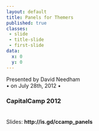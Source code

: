 ```yaml
---
layout: default
title: Panels for Themers
published: true
classes:
 - slide
 - title-slide
 - first-slide
data:
  x: 0
  y: 0
---
```


Presented by David Needham<br />
&#8226; on July 28th, 2012 &#8226;
### CapitalCamp 2012<br /><br />
<p>Slides: <b>http://is.gd/ccamp_panels</b></p>
